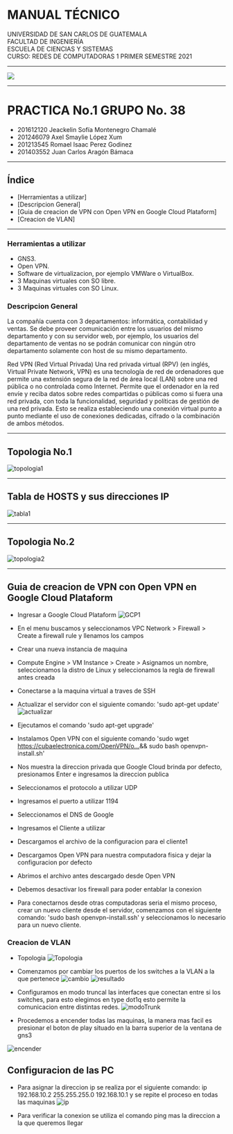 # MANUAL TÉCNICO

UNIVERSIDAD DE SAN CARLOS DE GUATEMALA  
FACULTAD DE INGENIERÍA  
ESCUELA DE CIENCIAS Y SISTEMAS  
CURSO: REDES DE COMPUTADORAS 1
PRIMER SEMESTRE 2021
___
![](https://upload.wikimedia.org/wikipedia/commons/4/4a/Usac_logo.png)
___
# PRACTICA No.1 GRUPO No. 38

- 201612120	Jeackelin Sofía Montenegro Chamalé
- 201246079	Axel Smaylie López Xum
- 201213545	Romael Isaac Perez Godinez
- 201403552	Juan Carlos Aragón Bámaca

___
## Índice
- [Herramientas a utilizar]
- [Descripcion General]
- [Guia de creacion de VPN con Open VPN en Google Cloud Plataform]
- [Creacion de VLAN]
___
### Herramientas a utilizar
- GNS3.
- Open VPN.
- Software de virtualizacion, por ejemplo VMWare o VirtualBox.
- 3 Maquinas virtuales con SO libre.
- 3 Maquinas virtuales con SO Linux.

### Descripcion General
La compañía cuenta con 3 departamentos: informática, contabilidad y ventas. Se debe
proveer comunicación entre los usuarios del mismo departamento y con su servidor
web, por ejemplo, los usuarios del departamento de ventas no se podrán comunicar con
ningún otro departamento solamente con host de su mismo departamento.

Red VPN (Red Virtual Privada)
Una red privada virtual (RPV) (en inglés, Virtual Private Network, VPN) es una tecnología de
red de ordenadores que permite una extensión segura de la red de área local (LAN) sobre
una red pública o no controlada como Internet. Permite que el ordenador en la red envíe y
reciba datos sobre redes compartidas o públicas como si fuera una red privada, con toda la
funcionalidad, seguridad y políticas de gestión de una red privada. Esto se realiza
estableciendo una conexión virtual punto a punto mediante el uso de conexiones
dedicadas, cifrado o la combinación de ambos métodos.
___

### 

## Topologia No.1 
![topologia1](https://imgur.com/c1uc8OU.png)
___

## Tabla de HOSTS y sus direcciones IP
![tabla1](https://imgur.com/XyHjhdD.png)
___
## Topologia No.2
![topologia2](https://imgur.com/3Dajr34.png)
___
## Guia de creacion de VPN con Open VPN en Google Cloud Plataform
- Ingresar a Google Cloud Plataform
![GCP1](https://imgur.com/S4zOnDM.png)
- En el menu buscamos y seleccionamos VPC Network > Firewall > Create a firewall rule y llenamos los campos
- Crear una nueva instancia de maquina
- Compute Engine > VM Instance > Create > Asignamos un nombre, seleccionamos la distro de Linux y seleccionamos la regla de firewall antes creada
- Conectarse a la maquina virtual a traves de SSH
- Actualizar el servidor con el siguiente comando:
    'sudo apt-get update'
 ![actualizar](https://imgur.com/SaCoOL2.png)
 
- Ejecutamos el comando 'sudo apt-get upgrade'
- Instalamos Open VPN con el siguiente comando 'sudo wget https://cubaelectronica.com/OpenVPN/o...​ && sudo bash openvpn-install.sh'
- Nos muestra la direccion privada que Google Cloud brinda por defecto, presionamos Enter e ingresamos la direccion publica
- Seleccionamos el protocolo a utilizar UDP
- Ingresamos el puerto a utilizar 1194
- Seleccionamos el DNS de Google
- Ingresamos el Cliente a utilizar
- Descargamos el archivo de la configuracion para el cliente1
- Descargamos Open VPN para nuestra computadora fisica y dejar la configuracion por defecto
- Abrimos el archivo antes descargado desde Open VPN
- Debemos desactivar los firewall para poder entablar la conexion
- Para conectarnos desde otras computadoras seria el mismo proceso, crear un nuevo cliente desde el servidor, comenzamos con el siguiente comando: 'sudo bash openvpn-install.ssh' y seleccionamos lo necesario para un nuevo cliente.

### Creacion de VLAN
- Topologia
![Topologia](https://imgur.com/nFLrHAA.png)

- Comenzamos por cambiar los puertos de los switches a la VLAN a la que pertenece
![cambio](https://imgur.com/vBwre0G.png)
![resultado](https://imgur.com/vy8Bxjb.png)

- Configuramos en modo truncal las interfaces que conectan entre si los switches, para esto elegimos en type dot1q esto permite la comunicacion entre distintas redes.
![modoTrunk](https://imgur.com/xK1rDZT.png)

- Procedemos a encender todas las maquinas, la manera mas facil es presionar el boton de play situado en la barra superior de la ventana de gns3

![encender](https://imgur.com/5wF5Tzm.png)

## Configuracion de las PC
- Para asignar la direccion ip se realiza por el siguiente comando: ip 192.168.10.2 255.255.255.0 192.168.10.1 y se repite el proceso en todas las maquinas
![ip](https://imgur.com/GfG532R.png)


- Para verificar la conexion se utiliza el comando ping mas la direccion a la que queremos llegar

